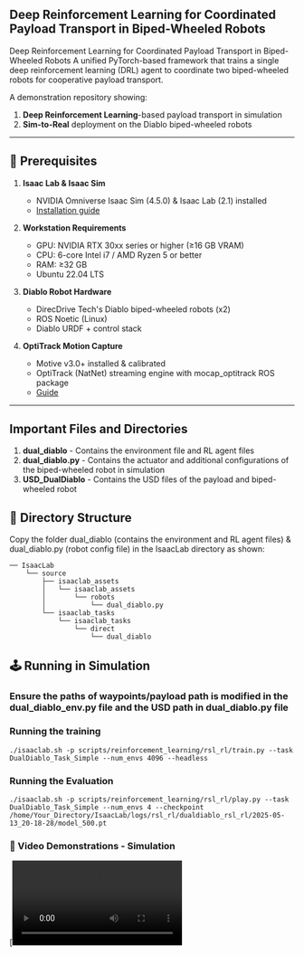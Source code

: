 ## Deep Reinforcement Learning for Coordinated Payload Transport in Biped-Wheeled Robots
Deep Reinforcement Learning for Coordinated Payload Transport in Biped-Wheeled Robots  A unified PyTorch-based framework that trains a single deep reinforcement learning (DRL) agent to coordinate two biped-wheeled robots for cooperative payload transport.

A demonstration repository showing:

1. **Deep Reinforcement Learning**-based payload transport in simulation
2. **Sim-to-Real** deployment on the Diablo biped-wheeled robots

---

## 🚀 Prerequisites

1. **Isaac Lab & Isaac Sim** 
   - NVIDIA Omniverse Isaac Sim (4.5.0) & Isaac Lab (2.1) installed 
   - [Installation guide](https://isaac-sim.github.io/IsaacLab/main/source/setup/installation/index.html)

2. **Workstation Requirements** 
   - GPU: NVIDIA RTX 30xx series or higher (≥16 GB VRAM) 
   - CPU: 6-core Intel i7 / AMD Ryzen 5 or better
   - RAM: ≥32 GB 
   - Ubuntu 22.04 LTS

3. **Diablo Robot Hardware** 
   - DirecDrive Tech's Diablo biped-wheeled robots (x2)
   - ROS Noetic (Linux) 
   - Diablo URDF + control stack

4. **OptiTrack Motion Capture** 
   - Motive v3.0+ installed & calibrated 
   - OptiTrack (NatNet) streaming engine with mocap_optitrack ROS package
   - [Guide](https://tuw-cpsg.github.io/tutorials/optitrack-and-ros/)

---
## Important Files and Directories
1. **dual_diablo** - Contains the environment file and RL agent files
2. **dual_diablo.py** - Contains the actuator and additional configurations of the biped-wheeled robot in simulation
3. **USD_DualDiablo** - Contains the USD files of the payload and biped-wheeled robot 

## 📁 Directory Structure

Copy the folder dual_diablo (contains the environment and RL agent files) & dual_diablo.py (robot config file) in the IsaacLab directory as shown:
```
── IsaacLab
    └── source
        ├── isaaclab_assets
        │   └── isaaclab_assets
        │       └── robots
        │           └── dual_diablo.py
        └── isaaclab_tasks
            └── isaaclab_tasks
                └── direct
                    └── dual_diablo
```
## 🕹️ Running in Simulation
### Ensure the paths of waypoints/payload path is modified in the dual_diablo_env.py file and the USD path in dual_diablo.py file
### Running the training
```
./isaaclab.sh -p scripts/reinforcement_learning/rsl_rl/train.py --task DualDiablo_Task_Simple --num_envs 4096 --headless
```

### Running the Evaluation
```
./isaaclab.sh -p scripts/reinforcement_learning/rsl_rl/play.py --task DualDiablo_Task_Simple --num_envs 4 --checkpoint /home/Your_Directory/IsaacLab/logs/rsl_rl/dualdiablo_rsl_rl/2025-05-13_20-18-28/model_500.pt
```
### 🎥 Video Demonstrations - Simulation
[![Parallelized Training](Media/DualDiabloTraining_U.mp4)
